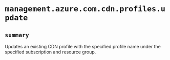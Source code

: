 # `management.azure.com.cdn.profiles.update`

## `summary`
Updates an existing CDN profile with the specified profile name under the specified subscription and resource group.


